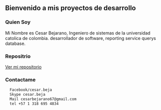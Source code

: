 ## Bienvenido a mis proyectos de desarrollo

### Quien Soy

Mi Nombre es Cesar Bejarano, Ingeniero de sistemas de la universidad catolica de colombia. desarrollador de software, reporting service querys database.

### Repositrio

[Ver mi repositorio](https://github.com/C3S4RBP/webSites)

### Contactame
```markdown
  Facebook/cesar.beja
  Skype cesar.beja
  Mail cesarbejarano67@gmail.com
  tel +57 1 318 695 4834
```
